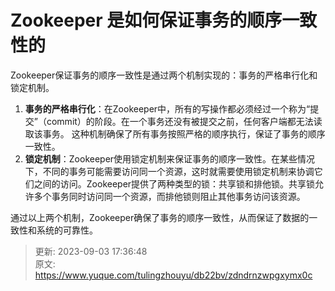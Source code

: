 # Zookeeper 是如何保证事务的顺序一致性的

Zookeeper保证事务的顺序一致性是通过两个机制实现的：事务的严格串行化和锁定机制。

1. **事务的严格串行化**：在Zookeeper中，所有的写操作都必须经过一个称为“提交”（commit）的阶段。在一个事务还没有被提交之前，任何客户端都无法读取该事务。 这种机制确保了所有事务按照严格的顺序执行，保证了事务的顺序一致性。
2. **锁定机制**：Zookeeper使用锁定机制来保证事务的顺序一致性。在某些情况下，不同的事务可能需要访问同一个资源，这时就需要使用锁定机制来协调它们之间的访问。Zookeeper提供了两种类型的锁：共享锁和排他锁。共享锁允许多个事务同时访问同一个资源，而排他锁则阻止其他事务访问该资源。

通过以上两个机制，Zookeeper确保了事务的顺序一致性，从而保证了数据的一致性和系统的可靠性。



> 更新: 2023-09-03 17:36:48  
> 原文: <https://www.yuque.com/tulingzhouyu/db22bv/zdndrnzwpgxymx0c>